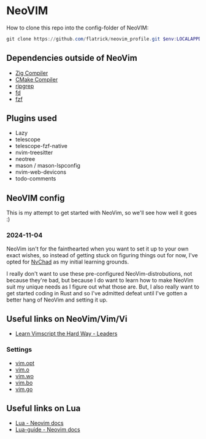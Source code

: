 # NeoVIM

How to clone this repo into the config-folder of NeoVIM:

```powershell
git clone https://github.com/flatrick/neovim_profile.git $env:LOCALAPPDATA\nvim
```


## Dependencies outside of NeoVim

- [Zig Compiler](https://ziglang.org/download/)
- [CMake Compiler](https://cmake.org/download/)
- [ripgrep](https://github.com/BurntSushi/ripgrep)
- [fd](https://github.com/sharkdp/fd)
- [fzf](https://github.com/junegunn/fzf)

## Plugins used

- Lazy
- telescope
- telescope-fzf-native
- nvim-treesitter
- neotree
- mason / mason-lspconfig
- nvim-web-devicons
- todo-comments

## NeoVIM config

This is my attempt to get started with NeoVim, so we'll see how well it goes :)

### 2024-11-04

NeoVim isn't for the fainthearted when you want to set it up to your own exact wishes,
so instead of getting stuck on figuring things out for now, I've opted for [NvChad](https://nvchad.com/) as my initial learning grounds.

I really don't want to use these pre-configured NeoVim-distrobutions, not because they're bad, 
but because I do want to learn how to make NeoVim suit my unique needs as I figure out what those are.
But, I also really want to get started coding in Rust and so I've admitted defeat until I've gotten a better hang of NeoVim and setting it up.

## Useful links on NeoVim/Vim/Vi

- [Learn Vimscript the Hard Way - Leaders](https://learnvimscriptthehardway.stevelosh.com/chapters/06.html)

### Settings

- [vim.opt](https://neovim.io/doc/user/lua.html#vim.opt)
- [vim.o](https://neovim.io/doc/user/lua.html#vim.o)
- [vim.wo](https://neovim.io/doc/user/lua.html#vim.wo)
- [vim.bo](https://neovim.io/doc/user/lua.html#vim.bo)
- [vim.go](https://neovim.io/doc/user/lua.html#vim.go)

## Useful links on Lua

- [Lua - Neovim docs](https://neovim.io/doc/user/lua.html)
- [Lua-guide - Neovim docs](https://neovim.io/doc/user/lua-guide.html)
